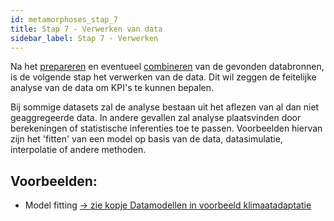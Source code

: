```yaml
---
id: metamorphoses_stap_7
title: Stap 7 - Verwerken van data
sidebar_label: Stap 7 - Verwerken
---
```


Na het [prepareren](metamorphoses_stap_5) en eventueel [combineren](metamorphoses_stap_6) van de gevonden databronnen, is de volgende stap het verwerken van de data. Dit wil zeggen de feitelijke analyse van de data om KPI's te kunnen bepalen.

Bij sommige datasets zal de analyse bestaan uit het aflezen van al dan niet geaggregeerde data. In andere gevallen zal analyse plaatsvinden door berekeningen of statistische inferenties toe te passen. Voorbeelden hiervan zijn het 'fitten' van een model op basis van de data, datasimulatie, interpolatie of andere methoden. 

## Voorbeelden:
+ Model fitting [-> zie kopje Datamodellen in voorbeeld klimaatadaptatie](metamorphoses_voorbeeld_klimaatadaptatie.md)